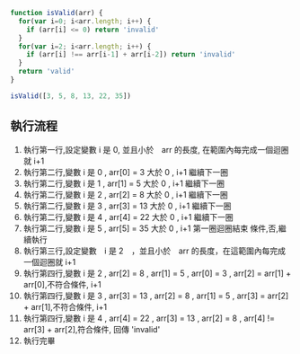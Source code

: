 ``` js
function isValid(arr) {
  for(var i=0; i<arr.length; i++) {
    if (arr[i] <= 0) return 'invalid'
  }
  for(var i=2; i<arr.length; i++) {
    if (arr[i] !== arr[i-1] + arr[i-2]) return 'invalid'
  }
  return 'valid'
}

isValid([3, 5, 8, 13, 22, 35])
```

## 執行流程
1. 執行第一行,設定變數 i 是 0, 並且小於　arr 的長度, 在範圍內每完成一個迴圈就 i+1
2. 執行第二行,變數 i 是 0 , arr[0] = 3 大於 0 , i+1 繼續下一圈
3. 執行第二行,變數 i 是 1 , arr[1] = 5 大於 0 , i+1 繼續下一圈
4. 執行第二行,變數 i 是 2 , arr[2] = 8 大於 0 , i+1 繼續下一圈
5. 執行第二行,變數 i 是 3 , arr[3] = 13 大於 0 , i+1 繼續下一圈
6. 執行第二行,變數 i 是 4 , arr[4] = 22 大於 0 , i+1 繼續下一圈
7. 執行第二行,變數 i 是 5 , arr[5] = 35 大於 0 , i+1 第一圈迴圈結束 條件,否,繼續執行
8. 執行第三行,設定變數　i 是 2　，並且小於　arr 的長度，在這範圍內每完成一個迴圈就 i+1
9. 執行第四行,變數 i 是 2 , arr[2] = 8 , arr[1] = 5 , arr[0] = 3 , arr[2] = arr[1] + arr[0],不符合條件, i+1
10. 執行第四行,變數 i 是 3 , arr[3] = 13 , arr[2] = 8 , arr[1] = 5 , arr[3] = arr[2] + arr[1],不符合條件, i+1
11. 執行第四行,變數 i 是 4 , arr[4] = 22 , arr[3] = 13 , arr[2] = 8 , arr[4] != arr[3] + arr[2],符合條件, 回傳 'invalid'
12. 執行完畢

